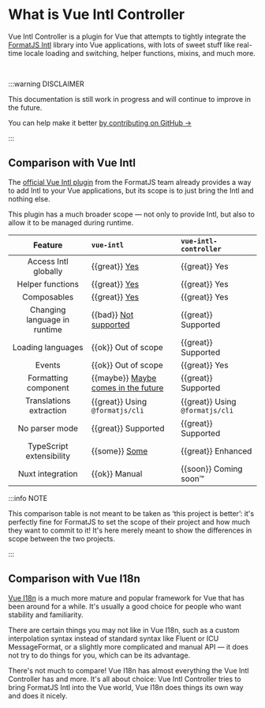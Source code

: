 <script setup>
  const ok = '\u2611' // ballot_box_with_check
  const great = '\u2705' // white_check_mark
  const bad = '\ud83d\udc4e' // thumbsdown
  const some = '\ud83d\udc4d' // thumbsup
  const maybe = '\ud83e\udd14' // thinking
  const soon = '\ud83d\udc40' // eyes
</script>

# What is Vue Intl Controller

Vue Intl Controller is a plugin for Vue that attempts to tightly integrate the
[FormatJS Intl](https://formatjs.io/docs/intl) library into Vue applications,
with lots of sweet stuff like real-time locale loading and switching, helper
functions, mixins, and much more.

<br/>

:::warning DISCLAIMER

This documentation is still work in progress and will continue to improve in the
future.

You can help make it better [by contributing on GitHub →][github]

[github]: https://github.com/Brawaru/vue-intl-controller/

:::

## Comparison with Vue Intl

The [official Vue Intl plugin](https://formatjs.io/docs/vue-intl) from the
FormatJS team already provides a way to add Intl to your Vue applications, but
its scope is to just bring the Intl and nothing else.

This plugin has a much broader scope — not only to provide Intl, but also to
allow it to be managed during runtime.

|           Feature            | `vue-intl`                                     | `vue-intl-controller`           |
| :--------------------------: | :--------------------------------------------- | :------------------------------ |
|     Access Intl globally     | {{great}} [Yes][fvi-p-1]                       | {{great}} Yes                   |
|       Helper functions       | {{great}} [Yes][fvi-p-2]                       | {{great}} Yes                   |
|         Composables          | {{great}} [Yes][fvi-p-3]                       | {{great}} Yes                   |
| Changing language in runtime | {{bad}} [Not supported][fvi-p-4]               | {{great}} Supported             |
|      Loading languages       | {{ok}} Out of scope                            | {{great}} Supported             |
|            Events            | {{ok}} Out of scope                            | {{great}} Yes                   |
|     Formatting component     | {{maybe}} [Maybe comes in the future][fvi-p-5] | {{great}} Supported             |
|   Translations extraction    | {{great}} Using `@formatjs/cli`                | {{great}} Using `@formatjs/cli` |
|        No parser mode        | {{great}} Supported                            | {{great}} Supported             |
|   TypeScript extensibility   | {{some}} [Some][fvi-p-6]                       | {{great}} Enhanced              |
|       Nuxt integration       | {{ok}} Manual                                  | {{soon}} Coming soon™           |

[fvi-p-1]: https://formatjs.io/docs/vue-intl#inject
[fvi-p-2]: https://formatjs.io/docs/vue-intl#methods
[fvi-p-3]: https://formatjs.io/docs/vue-intl#composition-api
[fvi-p-4]:
  https://github.com/formatjs/formatjs/discussions/2464#discussioncomment-256012
[fvi-p-5]:
  https://github.com/formatjs/formatjs/discussions/3961#discussioncomment-4660391
[fvi-p-6]: https://formatjs.io/docs/react-intl/#typing-message-ids-and-locale

:::info NOTE

This comparison table is not meant to be taken as ‘this project is better’: it's
perfectly fine for FormatJS to set the scope of their project and how much they
want to commit to it! It's here merely meant to show the differences in scope
between the two projects.

:::

## Comparison with Vue I18n

[Vue I18n] is a much more mature and popular framework for Vue that has been
around for a while. It's usually a good choice for people who want stability and
familiarity.

There are certain things you may not like in Vue I18n, such as a custom
interpolation syntax instead of standard syntax like Fluent or ICU
MessageFormat, or a slightly more complicated and manual API — it does not try
to do things for you, which can be its advantage.

There's not much to compare! Vue I18n has almost everything the Vue Intl
Controller has and more. It's all about choice: Vue Intl Controller tries to
bring FormatJS Intl into the Vue world, Vue I18n does things its own way and
does it nicely.

[Vue I18n]: https://vue-i18n.intlify.dev/
